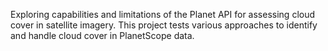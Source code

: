 Exploring capabilities and limitations of the Planet API for assessing cloud cover in satellite imagery. This project tests various approaches to identify and handle cloud cover in PlanetScope data.
